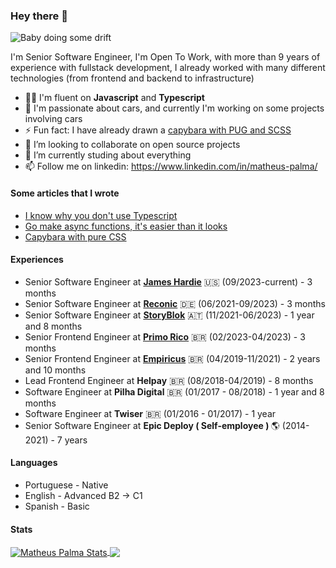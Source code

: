 ### Hey there 👋

![Baby doing some drift](https://i.giphy.com/media/3ov9jWu7BuHufyLs7m/giphy.webp)

I'm Senior Software Engineer, I'm Open To Work, with more than 9 years of experience with fullstack development, I already worked with many different technologies (from frontend and backend to infrastructure)

- 👨‍💻 I'm fluent on <b>Javascript</b> and <b>Typescript</b>
- 🚗 I'm passionate about cars, and currently I'm working on some projects involving cars
- ⚡ Fun fact: I have already drawn a [capybara with PUG and SCSS](https://codepen.io/mmatheuspalma/pen/ooOQvZ)
- 👯 I’m looking to collaborate on open source projects
- 🌱 I’m currently studing about everything
- 📫 Follow me on linkedin: https://www.linkedin.com/in/matheus-palma/

#### Some articles that I wrote
- [I know why you don't use Typescript](https://dev.to/mmatheuspalma/i-know-why-you-dont-use-typescript-45in)
- [Go make async functions, it's easier than it looks](https://dev.to/mmatheuspalma/go-make-async-use-cases-for-async-functions-3lbn)
- [Capybara with pure CSS](https://dev.to/mmatheuspalma/capybara-with-pure-css-c12)

#### Experiences

- Senior Software Engineer at <b>[James Hardie](https://www.jameshardie.com/)</b> 🇺🇸 (09/2023-current) - 3 months
- Senior Software Engineer at <b>[Reconic](https://reconic.io/)</b> 🇩🇪 (06/2021-09/2023) - 3 months
- Senior Software Engineer at <b>[StoryBlok](https://www.storyblok.com/)</b> 🇦🇹 (11/2021-06/2023) - 1 year and 8 months
- Senior Frontend Engineer at <b>[Primo Rico](https://www.grupo-primo.com/)</b> 🇧🇷 (02/2023-04/2023) - 3 months
- Senior Frontend Engineer at <b>[Empiricus](https://www.empiricus.com.br/)</b> 🇧🇷 (04/2019-11/2021) - 2 years and 10 months
- Lead Frontend Engineer at <b>Helpay</b> 🇧🇷 (08/2018-04/2019) - 8 months
- Software Engineer at <b>Pilha Digital</b> 🇧🇷 (01/2017 - 08/2018) - 1 year and 8 months
- Software Engineer at <b>Twiser</b> 🇧🇷 (01/2016 - 01/2017) - 1 year
- Senior Software Engineer at <b>Epic Deploy ( Self-employee ) </b> 🌎 (2014-2021) - 7 years

#### Languages
- Portuguese - Native
- English - Advanced B2 -> C1
- Spanish - Basic

#### Stats
<a href="https://github.com/mmatheuspalma/mmatheuspalma">
 <img align="center" src="https://github-readme-stats.vercel.app/api?username=mmatheuspalma&show_icons=true&line_height=27&count_private=true&title_color=ffffff&text_color=c9cacc&icon_color=2bbc8a&bg_color=1d1f21" alt="Matheus Palma Stats" />  
</a>

<a href="https://github.com/mmatheuspalma/mmatheuspalma">
  <img align="center" src="https://github-readme-stats.vercel.app/api/top-langs/?username=mmatheuspalma&hide=tex&title_color=ffffff&text_color=c9cacc&icon_color=2bbc8a&bg_color=1d1f21&langs_count=3" />
</a>

<!--
**mmatheuspalma/mmatheuspalma** is a ✨ _special_ ✨ repository because its `README.md` (this file) appears on your GitHub profile.

Here are some ideas to get you started:

- 🔭 I’m currently working on ...
- 🌱 I’m currently learning ...
- 👯 I’m looking to collaborate on ...
- 🤔 I’m looking for help with ...
- 💬 Ask me about ...
- 📫 How to reach me: ...
- 😄 Pronouns: ...
- ⚡ Fun fact: ...
-->
